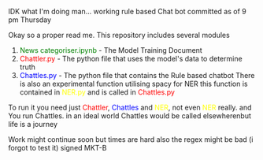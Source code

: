 IDK what I'm doing man...
 working rule based Chat bot committed as of 9 pm Thursday

Okay so a proper read me.
This repository includes several modules
1. <span style = "color:green">News categoriser.ipynb</span> - The Model Training Document
2. <span style = "color:red">Chattler.py</span> - The python file that uses the model's data to determine truth
3. <span style = "color:blue">Chattles.py</span> - The python file that contains the Rule based chatbot
There is also an experimental function utilising spacy for NER
this function is contained in <span style = "color:yellow">NER.py</span> and is called in <span style = "color:red">Chattles.py</span>

To run it you need just <span style = "color:red">Chattler</span>, <span style = "color:blue">Chattles</span> and <span style = "color:yellow">NER</span>, not even <span style = "color:yellow">NER</span> really. and You run Chattles. in an ideal world Chattles would be called elsewherenbut life is a journey

Work might continue soon but times are hard
also the regex might be bad (i forgot to test it)
signed
MKT-B
